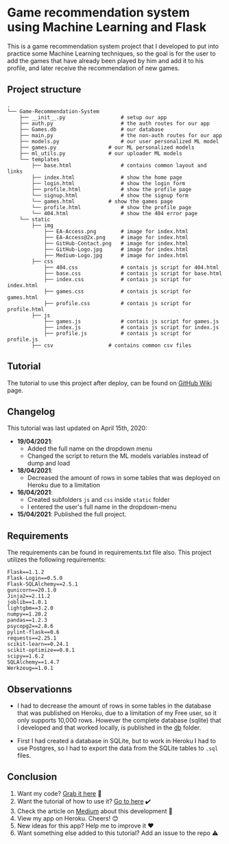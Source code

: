# Game recommendation system using Machine Learning and Flask

This is a game recommendation system project that I developed to put into practice some Machine Learning techniques, so the goal is for the user to add the games that have already been played by him and add it to his profile, and later receive the recommendation of new games.

## Project structure
    .
    └── Game-Recommendation-System
        ├── __init__.py                  # setup our app
        ├── auth.py                      # the auth routes for our app
        ├── Games.db                     # our database
        ├── main.py                      # the non-auth routes for our app
        ├── models.py                    # our user personalized ML model
        ├──	games.py	             # our ML personalized models
        ├──	ml_utils.py	             # our uploader ML models
        └── templates
            ├── base.html                # contains common layout and links
            ├── index.html               # show the home page
            ├── login.html               # show the login form
            ├── profile.html             # show the profile page
            └── signup.html              # show the signup form
            └── games.html    	     # show the games page
            └── profile.html             # show the profile page
            └── 404.html                 # show the 404 error page
        └── static
            ├── img
                ├── EA-Access.png        # image for index.html
                ├── EA-Access@2x.png     # image for index.html
                ├── GitHub-Contact.png   # image for index.html
                ├── GitHub-Logo.jpg      # image for index.html
                ├── Medium-Logo.jpg      # image for index.html
            ├── css
                ├── 404.css              # contais js script for 404.html
                ├── base.css             # contais js script for base.html
                ├── index.css            # contais js script for index.html
                ├── games.css            # contais js script for games.html
                ├── profile.css          # contais js script for profile.html
            ├── js
                ├── games.js             # contais js script for games.js
                ├── index.js             # contais js script for index.js
                ├── profile.js           # contais js script for profile.js
            ├── csv       		     # contains common csv files
    
    

## Tutorial

The tutorial to use this project after deploy, can be found on [GitHub Wiki](https://github.com/guimatheus92/Game-Recommendation-System/wiki/Tutorial-on-how-to-get-a-recommendation "GitHub Wiki") page.

## Changelog

This tutorial was last updated on April 15th, 2020:

- **19/04/2021**:
	- Added the full name on the dropdown menu
	- Changed the script to return the ML models variables instead of dump and load
- **18/04/2021**:
	- Decreased the amount of rows in some tables that was deployed on Heroku due to a limitation
- **16/04/2021**:
	- Created subfolders `js` and `css` inside `static` folder
	- I entered the user's full name in the dropdown-menu
- **15/04/2021**: Published the full project.

## Requirements

The requirements can be found in requirements.txt file also.
This project utilizes the following requirements:

    Flask==1.1.2
    Flask-Login==0.5.0
    Flask-SQLAlchemy==2.5.1
    gunicorn==20.1.0
    Jinja2==2.11.2
    joblib==1.0.1
    lightgbm==3.2.0
    numpy==1.20.2
    pandas==1.2.3
    psycopg2==2.8.6
    pylint-flask==0.6
    requests==2.25.1
    scikit-learn==0.24.1
    scikit-optimize==0.8.1
    scipy==1.6.2
    SQLAlchemy==1.4.7
    Werkzeug==1.0.1

## Observationns

- I had to decrease the amount of rows in some tables in the database that was published on Heroku, due to a limitation of my Free user, so it only supports 10,000 rows. However the complete database (sqlite) that I developed and that worked locally, is published in the [db](https://github.com/guimatheus92/Game-Recommendation-System/tree/main/db "db") folder.

- First I had created a database in SQLite, but to work in Heroku I had to use Postgres, so I had to export the data from the SQLite tables to `.sql` files.

## Conclusion

1. Want my code? [Grab it here](http://https://github.com/guimatheus92/Game-Recommendation-System "Grab it here") 📎
2. Want the tutorial of how to use it? [Go to here](https://github.com/guimatheus92/Game-Recommendation-System/wiki/Tutorial-on-how-to-get-a-recommendation "Go to here") ✔️
3. Check the article on [Medium](https://guimatheus92.medium.com/game-recommendation-system-using-machine-learning-and-flask-e0c2a3e0305b "Medium") about this development 📌
4. View my app on Heroku. Cheers! 😊
5. New ideas for this app? Help me to improve it ❤️
6. Want something else added to this tutorial? Add an issue to the repo ⚠️
